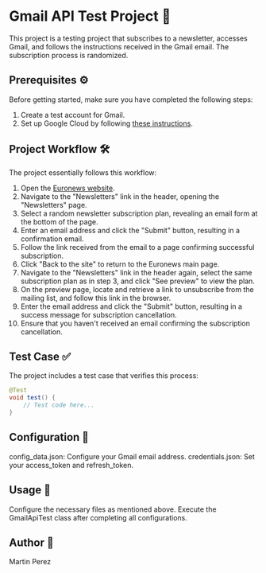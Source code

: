 # Gmail API Test Project 📧

This project is a testing project that subscribes to a newsletter, 
accesses Gmail, and follows the instructions received in the Gmail email. 
The subscription process is randomized.

## Prerequisites ⚙️

Before getting started, make sure you have completed the following steps:

1. Create a test account for Gmail.
2. Set up Google Cloud by following [these instructions](https://console.cloud.google.com/getting-started).

## Project Workflow 🛠️

The project essentially follows this workflow:

1. Open the [Euronews website](https://www.euronews.com/).
2. Navigate to the "Newsletters" link in the header, opening the "Newsletters" page.
3. Select a random newsletter subscription plan, revealing an email form at the bottom of the page.
4. Enter an email address and click the "Submit" button, resulting in a confirmation email.
5. Follow the link received from the email to a page confirming successful subscription.
6. Click "Back to the site" to return to the Euronews main page.
7. Navigate to the "Newsletters" link in the header again, select the same subscription plan as in step 3, and click "See preview" to view the plan.
8. On the preview page, locate and retrieve a link to unsubscribe from the mailing list, and follow this link in the browser.
9. Enter the email address and click the "Submit" button, resulting in a success message for subscription cancellation.
10. Ensure that you haven't received an email confirming the subscription cancellation.

## Test Case ✅

The project includes a test case that verifies this process:

```GmailApiTest.java
@Test
void test() {
    // Test code here...
}
```

## Configuration 🔧

config_data.json: Configure your Gmail email address.
credentials.json: Set your access_token and refresh_token.

## Usage 🚀

Configure the necessary files as mentioned above.
Execute the GmailApiTest class after completing all configurations.

## Author 👥
Martin Perez